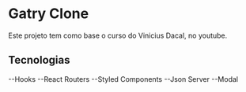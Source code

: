 # Gatry Clone

Este projeto tem como base o curso do Vinicius Dacal, no youtube.

## Tecnologias

--Hooks
--React Routers
--Styled Components
--Json Server
--Modal
